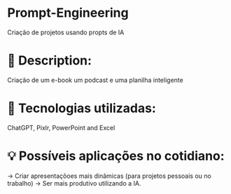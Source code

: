 # Prompt-Engineering
Criação de projetos usando propts de IA

# 📒 Description:
Criação de um e-book um podcast e uma planilha inteligente

# 🤖 Tecnologias utilizadas:
ChatGPT, Pixlr, PowerPoint and Excel

# 💡 Possíveis aplicações no cotidiano:
-> Criar apresentaçõoes mais dinâmicas (para projetos pessoais ou no trabalho)
-> Ser mais produtivo utilizando a IA.



